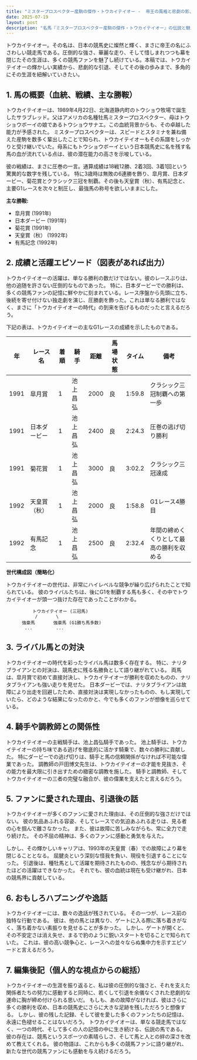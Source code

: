 ```yaml
---
title: "ミスタープロスペクター産駒の傑作・トウカイテイオー -  帝王の風格と悲劇の影、その生涯を振り返る"
date: 2025-07-19
layout: post
description: "名馬『ミスタープロスペクター産駒の傑作・トウカイテイオー』の伝説と魅力を深堀り"
---
```


トウカイテイオー。その名は、日本の競馬史に燦然と輝く、まさに帝王の名にふさわしい競走馬である。圧倒的な強さ、華麗な走り、そして惜しまれつつも幕を閉じたその生涯は、多くの競馬ファンを魅了し続けている。本稿では、トウカイテイオーの輝かしい実績から、悲劇的な引退、そしてその後の歩みまで、多角的にその生涯を紐解いていきたい。


## 1. 馬の概要（血統、戦績、主な勝鞍）

トウカイテイオーは、1989年4月22日、北海道静内町のトウショウ牧場で誕生したサラブレッド。父はアメリカの名種牡馬ミスタープロスペクター、母はトウショウボーイの娘であるトウショウサナエ。この血統背景からも、その卓越した能力が予感された。  ミスタープロスペクターは、スピードとスタミナを兼ね備えた産駒を数多く輩出したことで知られ、トウカイテイオーもその系譜をしっかりと受け継いでいた。母系にもトウショウボーイという日本競馬史に名を残す名馬の血が流れている点は、彼の潜在能力の高さを示唆している。

彼の戦績は、まさに圧巻の一言。通算成績は18戦12勝、2着3回、3着1回という驚異的な数字を残している。  特に3歳時は無敗の6連勝を飾り、皐月賞、日本ダービー、菊花賞とクラシック三冠を制覇。その後も天皇賞（秋）、有馬記念と、主要G1レースを次々と制圧し、最強馬の称号を欲しいままにした。

**主な勝鞍:**

* 皐月賞 (1991年)
* 日本ダービー (1991年)
* 菊花賞 (1991年)
* 天皇賞（秋） (1992年)
* 有馬記念 (1992年)


## 2. 成績と活躍エピソード（図表があれば出力）

トウカイテイオーの活躍は、単なる勝利の数だけではない。彼のレースぶりは、他の追随を許さない圧倒的なものであった。  特に、日本ダービーでの勝利は、多くの競馬ファンの記憶に鮮やかに刻まれている。レース序盤から先頭に立ち、後続を寄せ付けない独走劇を演じ、圧勝劇を飾った。これは単なる勝利ではなく、まさに「トウカイテイオーの時代」の到来を告げるものだったと言えるだろう。

下記の表は、トウカイテイオーの主なG1レースの成績を示したものである。

| 年 | レース名       | 着順 | 騎手     | 距離 | 馬場状態 | タイム    | 備考                                      |
|---|-----------------|-----|----------|-----|---------|----------|-------------------------------------------|
| 1991 | 皐月賞         | 1   | 池上昌弘 | 2000 | 良       | 1:59.8   | クラシック三冠制覇への第一歩                 |
| 1991 | 日本ダービー     | 1   | 池上昌弘 | 2400 | 良       | 2:24.3   | 圧巻の逃げ切り勝利                          |
| 1991 | 菊花賞         | 1   | 池上昌弘 | 3000 | 良       | 3:02.2   | クラシック三冠達成                         |
| 1992 | 天皇賞（秋）   | 1   | 池上昌弘 | 2000 | 良       | 1:58.8   | G1レース4勝目                            |
| 1992 | 有馬記念       | 1   | 池上昌弘 | 2500 | 良       | 2:32.4   | 年間の締めくくりとして最高の勝利を収める     |


**世代構成図（簡略化）**

トウカイテイオーの世代は、非常にハイレベルな競争が繰り広げられたことで知られている。  彼のライバルたちは、後にG1を制覇する馬も多く、その中でトウカイテイオーが頭一つ抜けた存在であったことがわかる。


```
          トウカイテイオー (三冠馬)
           /       \
      強豪馬       強豪馬 (G1勝ち馬多数)
       ...         ...
```


## 3. ライバル馬との対決

トウカイテイオーの時代を彩ったライバル馬は数多く存在する。  特に、ナリタブライアンとの対決は、競馬史に残る名勝負として語り継がれている。  両馬は、皐月賞で初めて直接対決し、トウカイテイオーが勝利を収めたものの、ナリタブライアンも強い走りを見せた。 日本ダービーでは、ナリタブライアンは故障により出走を回避したため、直接対決は実現しなかったものの、もし実現していたら、どのような結果になったのかと、今でも多くのファンが想像を巡らせている。


## 4. 騎手や調教師との関係性

トウカイテイオーの主戦騎手は、池上昌弘騎手であった。  池上騎手は、トウカイテイオーの持ち味である逃げを徹底的に活かす騎乗で、数々の勝利に貢献した。  特にダービーでの逃げ切りは、騎手と馬の信頼関係がなければ不可能な偉業であった。  調教師の戸田博文先生は、トウカイテイオーの才能を見抜き、その能力を最大限に引き出すための緻密な調教を施した。  騎手と調教師、そしてトウカイテイオーの三者の完璧な融合が、彼の偉業を支えたと言えるだろう。


## 5. ファンに愛された理由、引退後の話

トウカイテイオーが多くのファンに愛された理由は、その圧倒的な強さだけではない。  彼の気品あふれる容姿、そしてレースでの気迫あふれる走りは、見る者の心を掴んで離さなかった。  また、彼は故障に苦しみながらも、常に全力で走り続けた。  その不屈の精神は、多くのファンに感動と勇気を与えた。

しかし、その輝かしいキャリアは、1993年の天皇賞（春）での故障により幕を閉じることとなる。  屈腱炎という深刻な怪我を負い、現役を引退することになった。  引退後は、種牡馬として活躍を期待されたものの、残念ながら期待されたほどの活躍はできなかった。  それでも、彼の血統は現在も受け継がれ、日本の競馬界に貢献している。


## 6. おもしろハプニングや逸話

トウカイテイオーには、数々の逸話が残されている。  その一つが、レース前の独特な行動である。  彼は、他の馬とは異なり、ゲートに入る際に落ち着きがなく、落ち着かない素振りを見せることが多かった。  しかし、ゲートが開くと、その不安定さは消え失せ、まるで豹のように鋭いスタートを切ることで知られていた。  これは、彼の高い競争心と、レースへの並々ならぬ集中力を示すエピソードと言えるだろう。


## 7. 編集後記（個人的な視点からの総括）

トウカイテイオーの生涯を振り返ると、私は彼の圧倒的な強さと、それを支えた関係者たちの努力に感動すると同時に、若くして引退を余儀なくされた悲劇的な運命に胸が締め付けられる思いだ。  もしも、あの故障がなければ、彼はさらに多くの勝利を収め、日本の競馬史にさらに大きな足跡を残しただろうと想像する。  しかし、彼の残した記録、そして彼を愛した多くのファンたちの記憶は、永遠に色褪せることはないだろう。  トウカイテイオーは、単なる競走馬ではなく、一つの時代、そして多くの人の記憶の中に生き続ける、伝説の馬である。  彼の存在は、競馬というスポーツの素晴らしさ、そして馬と人との絆の深さを改めて教えてくれる。  彼の物語は、これからも多くの競馬ファンに語り継がれ、新たな世代の競馬ファンにも感動を与え続けるだろう。
